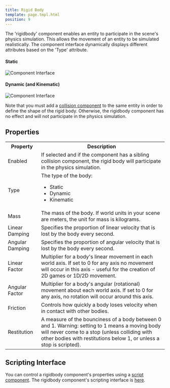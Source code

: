 ```yaml
---
title: Rigid Body
template: page.tmpl.html
position: 9
---
```


The 'rigidbody' component enables an entity to participate in the scene's physics simulation. This allows the movement of an entity to be simulated realistically. The component interface dynamically displays different attributes based on the 'Type' attribute.

#### Static
![Component Interface][1]
#### Dynamic (and Kinematic)
![Component Interface][2]

Note that you must add a [collision component][3] to the same entity in order to define the shape of the rigid body. Otherwise, the rigidbody component has no effect and will not participate in the physics simulation.

## Properties

<table class="table table-striped">
    <col class="property-name"></col>
    <col class="property-description"></col>
    <tr><th>Property</th><th>Description</th></tr>
    <tr><td>Enabled</td><td>If selected and if the component has a sibling collision component, the rigid body will participate in the physics simulation.</td></tr>
    <tr><td>Type</td><td>The type of the body:<br><ul><li>Static</li><li>Dynamic</li><li>Kinematic</li></ul></td></tr>
    <tr><td>Mass</td><td>The mass of the body. If world units in your scene are meters, the unit for mass is kilograms.</td></tr>
    <tr><td>Linear Damping</td><td>Specifies the proportion of linear velocity that is lost by the body every second.</td></tr>
    <tr><td>Angular Damping</td><td>Specifies the proportion of angular velocity that is lost by the body every second.</td></tr>
    <tr><td>Linear Factor</td><td>Multiplier for a body's linear movement in each world axis. If set to 0 for any axis no movement will occur in this axis - useful for the creation of 2D games or 1D/2D movement.</td></tr>
    <tr><td>Angular Factor</td><td>Multiplier for a body's angular (rotational) movement about each world axis. If set to 0 for any axis, no rotation will occur around this axis.</td></tr>
    <tr><td>Friction</td><td>Controls how quickly a body loses velocity when in contact with other bodies.</td></tr>
    <tr><td>Restitution</td><td>A measure of the bounciness of a body between 0 and 1. Warning: setting to 1 means a moving body will never come to a stop (unless  colliding with other bodies with restitutions below 1, or unless a stop is scripted).</td></tr>
</table>

## Scripting Interface

You can control a rigidbody component's properties using a [script component][4]. The rigidbody component's scripting interface is [here][5].

[4]: /user-manual/packs/entities/components/script
[3]: /user-manual/packs/entities/components/collision/
[5]: /engine/api/stable/symbols/pc.RigidBodyComponent.html

[1]: /images/platform/component_rigidbodystatic.png
[2]: /images/platform/component_rigidbodydynamic.png
